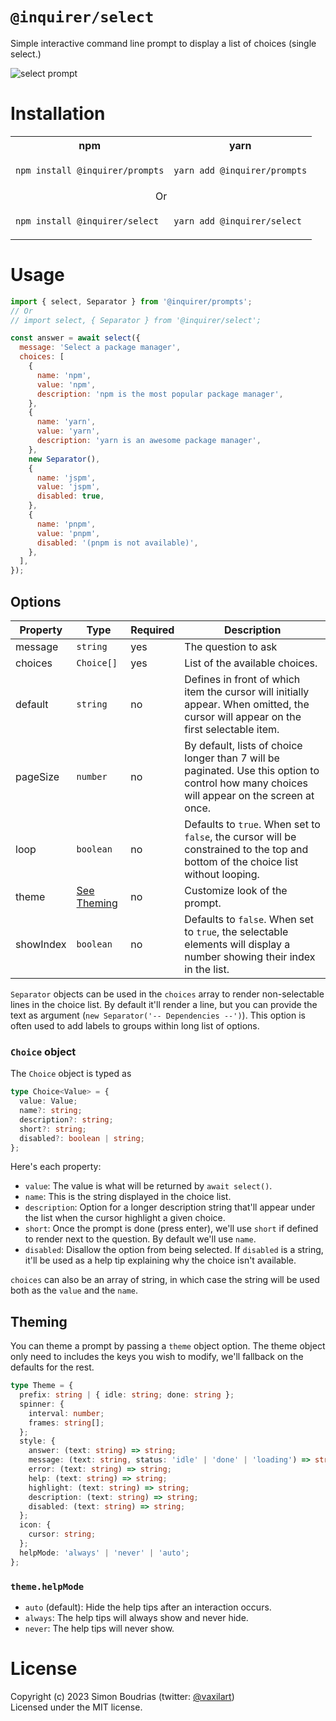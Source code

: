 # `@inquirer/select`

Simple interactive command line prompt to display a list of choices (single select.)

![select prompt](https://cdn.rawgit.com/SBoudrias/Inquirer.js/28ae8337ba51d93e359ef4f7ee24e79b69898962/assets/screenshots/list.svg)

# Installation

<table>
<tr>
  <th>npm</th>
  <th>yarn</th>
</tr>
<tr>
<td>

```sh
npm install @inquirer/prompts
```

</td>
<td>

```sh
yarn add @inquirer/prompts
```

</td>
</tr>
<tr>
<td colSpan="2" align="center">Or</td>
</tr>
<tr>
<td>

```sh
npm install @inquirer/select
```

</td>
<td>

```sh
yarn add @inquirer/select
```

</td>
</tr>
</table>

# Usage

```js
import { select, Separator } from '@inquirer/prompts';
// Or
// import select, { Separator } from '@inquirer/select';

const answer = await select({
  message: 'Select a package manager',
  choices: [
    {
      name: 'npm',
      value: 'npm',
      description: 'npm is the most popular package manager',
    },
    {
      name: 'yarn',
      value: 'yarn',
      description: 'yarn is an awesome package manager',
    },
    new Separator(),
    {
      name: 'jspm',
      value: 'jspm',
      disabled: true,
    },
    {
      name: 'pnpm',
      value: 'pnpm',
      disabled: '(pnpm is not available)',
    },
  ],
});
```

## Options

| Property  | Type                    | Required | Description                                                                                                                                 |
| --------- | ----------------------- | -------- | ------------------------------------------------------------------------------------------------------------------------------------------- |
| message   | `string`                | yes      | The question to ask                                                                                                                         |
| choices   | `Choice[]`              | yes      | List of the available choices.                                                                                                              |
| default   | `string`                | no       | Defines in front of which item the cursor will initially appear. When omitted, the cursor will appear on the first selectable item.         |
| pageSize  | `number`                | no       | By default, lists of choice longer than 7 will be paginated. Use this option to control how many choices will appear on the screen at once. |
| loop      | `boolean`               | no       | Defaults to `true`. When set to `false`, the cursor will be constrained to the top and bottom of the choice list without looping.           |
| theme     | [See Theming](#Theming) | no       | Customize look of the prompt.                                                                                                               |
| showIndex | `boolean`               | no       | Defaults to `false`. When set to `true`, the selectable elements will display a number showing their index in the list.                     |

`Separator` objects can be used in the `choices` array to render non-selectable lines in the choice list. By default it'll render a line, but you can provide the text as argument (`new Separator('-- Dependencies --')`). This option is often used to add labels to groups within long list of options.

### `Choice` object

The `Choice` object is typed as

```ts
type Choice<Value> = {
  value: Value;
  name?: string;
  description?: string;
  short?: string;
  disabled?: boolean | string;
};
```

Here's each property:

- `value`: The value is what will be returned by `await select()`.
- `name`: This is the string displayed in the choice list.
- `description`: Option for a longer description string that'll appear under the list when the cursor highlight a given choice.
- `short`: Once the prompt is done (press enter), we'll use `short` if defined to render next to the question. By default we'll use `name`.
- `disabled`: Disallow the option from being selected. If `disabled` is a string, it'll be used as a help tip explaining why the choice isn't available.

`choices` can also be an array of string, in which case the string will be used both as the `value` and the `name`.

## Theming

You can theme a prompt by passing a `theme` object option. The theme object only need to includes the keys you wish to modify, we'll fallback on the defaults for the rest.

```ts
type Theme = {
  prefix: string | { idle: string; done: string };
  spinner: {
    interval: number;
    frames: string[];
  };
  style: {
    answer: (text: string) => string;
    message: (text: string, status: 'idle' | 'done' | 'loading') => string;
    error: (text: string) => string;
    help: (text: string) => string;
    highlight: (text: string) => string;
    description: (text: string) => string;
    disabled: (text: string) => string;
  };
  icon: {
    cursor: string;
  };
  helpMode: 'always' | 'never' | 'auto';
};
```

### `theme.helpMode`

- `auto` (default): Hide the help tips after an interaction occurs.
- `always`: The help tips will always show and never hide.
- `never`: The help tips will never show.

# License

Copyright (c) 2023 Simon Boudrias (twitter: [@vaxilart](https://twitter.com/Vaxilart))<br/>
Licensed under the MIT license.
